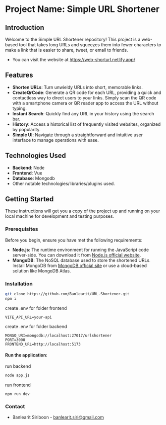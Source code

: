 ﻿# Project Name: Simple URL Shortener

## Introduction
Welcome to the Simple URL Shortener repository! This project is a web-based tool that takes long URLs and squeezes them into fewer characters to make a link that is easier to share, tweet, or email to friends.
- You can visit the website at https://web-shorturl.netlify.app/
## Features
- **Shorten URLs**: Turn unwieldy URLs into short, memorable links.
- **CreateQrCode**: Generate a QR code for each URL, providing a quick and contactless way to direct users to your links. Simply scan the QR code with a smartphone camera or QR reader app to access the URL without typing.
- **Instant Search**: Quickly find any URL in your history using the search bar.
- **History**: Access a historical list of frequently visited websites, organized by popularity.
- **Simple UI**: Navigate through a straightforward and intuitive user interface to manage operations with ease.
## Technologies Used
- **Backend**: Node
- **Frontend**: Vue
- **Database**: Mongodb
- Other notable technologies/libraries/plugins used.

## Getting Started
These instructions will get you a copy of the project up and running on your local machine for development and testing purposes.

### Prerequisites
Before you begin, ensure you have met the following requirements:

- **Node.js**: The runtime environment for running the JavaScript code server-side. You can download it from [Node.js official website](https://nodejs.org/).
- **MongoDB**: The NoSQL database used to store the shortened URLs. Install MongoDB from [MongoDB official site](https://www.mongodb.com/try/download/community) or use a cloud-based solution like MongoDB Atlas.
### Installation

``` sh
git clone https://github.com/Banlearit/URL-Shortener.git
npm i
```
create .env for folder frontend
``` dotenv
VITE_API_URL=your-api
```
create .env for folder backend
``` dotenv
MONGO_URI=mongodb://localhost:27017/urlshortener
PORT=3000
FRONTEND_URL=http://localhost:5173
```
#### Run the application:
run backend
``` sh
node app.js
```
run frontend
``` shell
npm run dev 
```

### Contact
- Banlearit Siriboon - banlearit.siri@gmail.com

